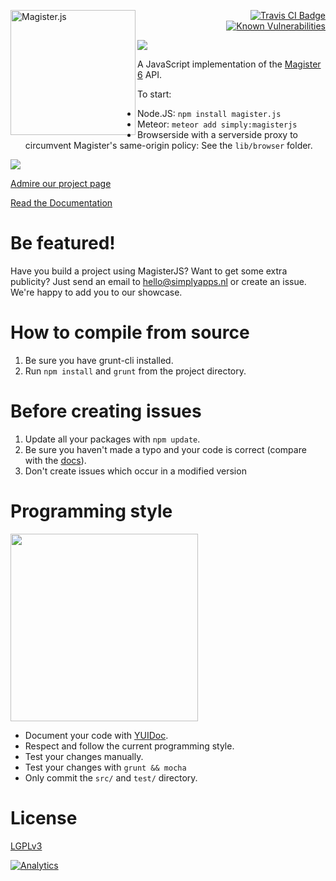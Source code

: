 [<img src="http://i.imgur.com/Lrg80ax.png" alt="Magister.js" align="left" width="200"/>](http://simplyGits.github.io/MagisterJS/)
<p align="right">
	<a href="https://travis-ci.org/simplyGits/MagisterJS">
		<img src="https://api.travis-ci.org/simplyGits/MagisterJS.png?branch=master" alt="Travis CI Badge"/>
	</a><br>
	<a href="https://snyk.io/test/github/simplyGits/MagisterJS">
		<img src="https://snyk.io/test/github/simplyGits/MagisterJS/badge.svg" alt="Known Vulnerabilities" data-canonical-src="https://snyk.io/test/github/simplyGits/MagisterJS" style="max-width:100%;">
	</a>
</p>

<a target="blank" href="https://nodei.co/npm/magister.js/" alt="NPM"><img src="https://nodei.co/npm/magister.js.png?mini=true"></a>

A JavaScript implementation of the [Magister 6](http://magister6.nl/) API.

To start:
* Node.JS: `npm install magister.js`
* Meteor: `meteor add simply:magisterjs`
* Browserside with a serverside proxy to circumvent Magister's same-origin policy: See the `lib/browser` folder.

<a target="blank" href="https://gitter.im/simplyGits/MagisterJS?utm_source=badge&utm_medium=badge&utm_campaign=pr-badge&utm_content=badge" alt="Gitter"><img src="https://badges.gitter.im/Join Chat.svg"></a>

[Admire our project page](http://simplyGits.github.io/MagisterJS/)

[Read the Documentation](http://simplyGits.github.io/MagisterJS/docs/index.html)

Be featured!
==========
Have you build a project using MagisterJS? Want to get some extra publicity?
Just send an email to hello@simplyapps.nl or create an issue. We're happy to add you to our showcase.

How to compile from source
==========
1. Be sure you have grunt-cli installed.
2. Run `npm install` and `grunt` from the project directory.

Before creating issues
==========
1. Update all your packages with `npm update`.
2. Be sure you haven't made a typo and your code is correct (compare with the [docs](http://simplyGits.github.io/MagisterJS/docs/index.html)).
3. Don't create issues which occur in a modified version

Programming style
==========
[<img src="http://i.imgur.com/yPYusgq.jpg" width="300"/>](http://www.reddit.com/r/ProgrammerHumor/comments/2c67bs/my_manager_sent_me_a_picture_good_programming/)
* Document your code with [YUIDoc](http://yui.github.io/yuidoc/syntax/index.html).
* Respect and follow the current programming style.
* Test your changes manually.
* Test your changes with `grunt && mocha`
* Only commit the `src/` and `test/` directory.

License
==========
[LGPLv3](LICENSE)

[![Analytics](https://ga-beacon.appspot.com/UA-52373748-2/Magister.js/)](#)
